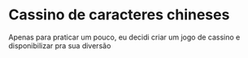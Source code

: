 # Cassino de caracteres chineses
Apenas para praticar um pouco, eu decidi criar um jogo de cassino e disponibilizar pra sua diversão
